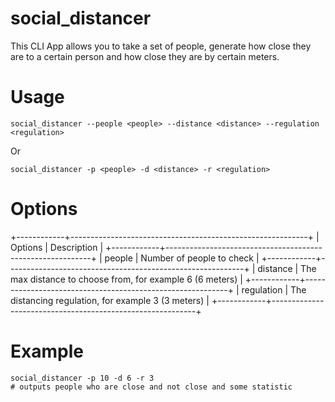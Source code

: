 # social_distancer

This CLI App allows you to take a set of people, generate how close they are to a certain person and how close they are by certain meters.

# Usage
```
social_distancer --people <people> --distance <distance> --regulation <regulation>
```
Or
```
social_distancer -p <people> -d <distance> -r <regulation>
```

# Options
+------------+-----------------------------------------------------------+
| Options    | Description                                               |
+------------+-----------------------------------------------------------+
| people     | Number of people to check                                 |
+------------+-----------------------------------------------------------+
| distance   | The max distance to choose from, for example 6 (6 meters) |
+------------+-----------------------------------------------------------+
| regulation | The distancing regulation, for example 3 (3 meters)       |
+------------+-----------------------------------------------------------+

# Example
```
social_distancer -p 10 -d 6 -r 3
# outputs people who are close and not close and some statistic 
```